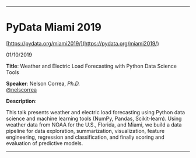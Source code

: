 <hr/>

# PyData Miami 2019
[https://pydata.org/miami2019/](https://pydata.org/miami2019/)

01/10/2019

**Title**: Weather and Electric Load Forecasting with Python Data Science Tools

**Speaker**: Nelson Correa, *Ph.D.* <br/>
[@nelscorrea](https://twitter.com/nelscorrea)

**Description**: 

This talk presents weather and electric load forecasting using Python data science and machine learning tools (NumPy, Pandas, Scikit-learn). Using weather data from NOAA for the U.S., Florida, and Miami, we  build a data pipeline for data exploration, summarization, visualization, feature engineering, regression and classification, and finally scoring and evaluation of predictive models.

<hr/>
